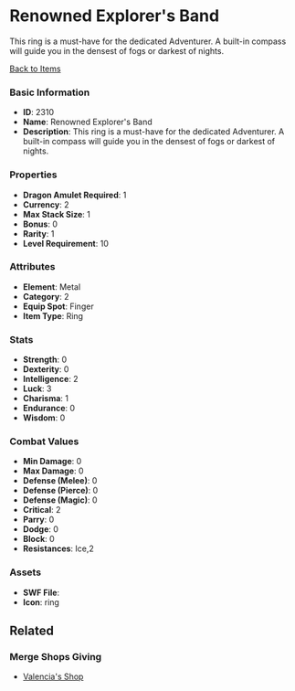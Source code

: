 # Renowned Explorer's Band

This ring is a must-have for the dedicated Adventurer.  A built-in compass will guide you in the densest of fogs or darkest of nights.  

[Back to Items](../items.md)

### Basic Information

- **ID**: 2310
- **Name**: Renowned Explorer&#039;s Band
- **Description**: This ring is a must-have for the dedicated Adventurer.  A built-in compass will guide you in the densest of fogs or darkest of nights.  

### Properties

- **Dragon Amulet Required**: 1
- **Currency**: 2
- **Max Stack Size**: 1
- **Bonus**: 0
- **Rarity**: 1
- **Level Requirement**: 10

### Attributes

- **Element**: Metal
- **Category**: 2
- **Equip Spot**: Finger
- **Item Type**: Ring

### Stats

- **Strength**: 0
- **Dexterity**: 0
- **Intelligence**: 2
- **Luck**: 3
- **Charisma**: 1
- **Endurance**: 0
- **Wisdom**: 0

### Combat Values

- **Min Damage**: 0
- **Max Damage**: 0
- **Defense (Melee)**: 0
- **Defense (Pierce)**: 0
- **Defense (Magic)**: 0
- **Critical**: 2
- **Parry**: 0
- **Dodge**: 0
- **Block**: 0
- **Resistances**: Ice,2

### Assets

- **SWF File**: 
- **Icon**: ring

## Related

### Merge Shops Giving

- [Valencia's Shop](../merge-shops/54-valencia-s-shop.md)

